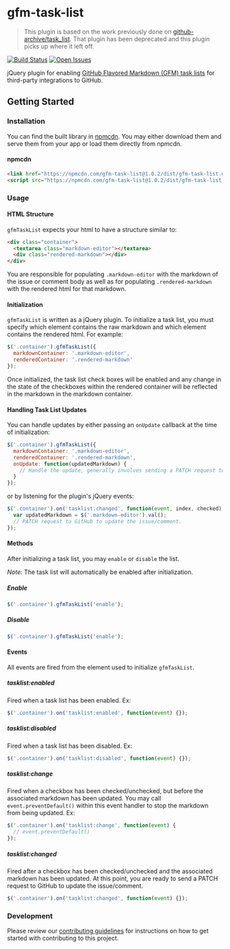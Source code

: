 # gfm-task-list
> This plugin is based on the work previously done on [github-archive/task_list](https://github.com/github-archive/task_list). That plugin has been deprecated and this plugin picks up where it left off.

[![Build Status](https://travis-ci.org/waffleio/gfm-task-list.svg?branch=master)](https://travis-ci.org/waffleio/gfm-task-list)
[![Open Issues](https://badge.waffle.io/waffleio/gfm-task-list.svg?label=waffle%3Ain%20progress&title=In%20Progress)](https://waffle.io/waffleio/waffle.io?source=waffleio%2Fgfm-task-list)

jQuery plugin for enabling [GitHub Flavored Markdown (GFM) task lists](https://github.com/blog/1375-task-lists-in-gfm-issues-pulls-comments) for third-party integrations to GitHub.

## Getting Started
### Installation
You can find the built library in [npmcdn](https://npmcdn.com). You may either download them and serve them from your app or load them directly from npmcdn.
#### npmcdn
```html
<link href="https://npmcdn.com/gfm-task-list@1.0.2/dist/gfm-task-list.min.css" rel="stylesheet" type="text/css"></link>
<script src="https://npmcdn.com/gfm-task-list@1.0.2/dist/gfm-task-list.min.js"></script>
```

### Usage
#### HTML Structure
`gfmTaskList` expects your html to have a structure similar to:
```html
<div class="container">
  <textarea class="markdown-editor"></textarea>
  <div class="rendered-markdown"></div>
</div>
```
You are responsible for populating `.markdown-editor` with the markdown of the issue or comment body as well as for populating `.rendered-markdown` with the rendered html for that markdown.

#### Initialization
`gfmTaskList` is written as a jQuery plugin. To initialize a task list, you must specify which element contains the raw markdown and which element contains the rendered html. For example:
```javascript
$('.container').gfmTaskList({
  markdownContainer: '.markdown-editor',
  renderedContainer: '.rendered-markdown'
});
```
Once initialized, the task list check boxes will be enabled and any change in the state of the checkboxes within the rendered container will be reflected in the markdown in the markdown container.
#### Handling Task List Updates
You can handle updates by either passing an `onUpdate` callback at the time of initialization:
```javascript
$('.container').gfmTaskList({
  markdownContainer: '.markdown-editor',
  renderedContainer: '.rendered-markdown',
  onUpdate: function(updatedMarkdown) {
    // Handle the update, generally involves sending a PATCH request to GitHub to update the issue/comment.
  }
});
```
or by listening for the plugin's jQuery events:
```javascript
$('.container').on('tasklist:changed', function(event, index, checked) {
  var updatedMarkdown = $('.markdown-editor').val();
  // PATCH request to GitHub to update the issue/comment.
});
```

#### Methods
After initializing a task list, you may `enable` or `disable` the list.

*Note:* The task list will automatically be enabled after initialization.
##### Enable
```javascript
$('.container').gfmTaskList('enable');
```
##### Disable
```javascript
$('.container').gfmTaskList('enable');
```

#### Events
All events are fired from the element used to initialize `gfmTaskList`.
##### tasklist:enabled
Fired when a task list has been enabled. Ex:
```javascript
$('.container').on('tasklist:enabled', function(event) {});
```
##### tasklist:disabled
Fired when a task list has been disabled. Ex:
```javascript
$('.container').on('tasklist:disabled', function(event) {});
```
##### tasklist:change
Fired when a checkbox has been checked/unchecked, but before the associated markdown has been updated. You may call `event.preventDefault()` within this event handler to stop the markdown from being updated. Ex:
```javascript
$('.container').on('tasklist:change', function(event) {
  // event.preventDefault()
});
```
##### tasklist:changed
Fired after a checkbox has been checked/unchecked and the associated markdown has been updated. At this point, you are ready to send a PATCH request to GitHub to update the issue/comment.
```javascript
$('.container').on('tasklist:changed', function(event) {});
```

### Development
Please review our [contributing guidelines](https://github.com/waffleio/gfm-task-list/blob/master/CONTRIBUTING.md) for instructions on how to get started with contributing to this project.
